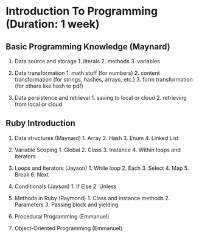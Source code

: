 # Introduction To Programming (Duration: 1 week)
## Basic Programming Knowledge (Maynard)
  1. Data source and storage
    1. literals
    2. methods
    3. variables

  2. Data transformation
    1. math stuff (for numbers)
    2. content transformation (for strings, hashes, arrays, etc.)
    3. form transformation (for others like hash to pdf)

  3. Data persistence and retrieval
    1. saving to local or cloud
    2. retrieving from local or cloud

## Ruby Introduction
  1. Data structures (Maynard)
    1. Array
    2. Hash
    3. Enum
    4. Linked List
  
  2. Variable Scoping
    1. Global
    2. Class
    3. Instance
    4. Within loops and iterators

  3. Loops and Iterators (Jayson)
    1. While loop
    2. Each
    3. Select
    4. Map
    5. Break
    6. Next

  4. Conditionals (Jayson)
    1. If Else
    2. Unless

  5. Methods in Ruby (Raymond)
    1. Class and instance methods
    2. Parameters
    3. Passing block and yielding

  6. Procedural Programming (Emmanuel)
  7. Object-Oriented Programming (Emmanuel)
